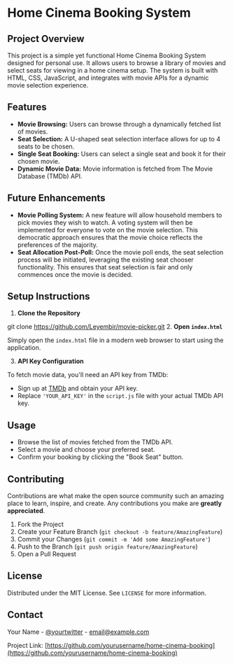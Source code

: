 # Home Cinema Booking System

## Project Overview

This project is a simple yet functional Home Cinema Booking System designed for personal use. It allows users to browse a library of movies and select seats for viewing in a home cinema setup. The system is built with HTML, CSS, JavaScript, and integrates with movie APIs for a dynamic movie selection experience.

## Features

- **Movie Browsing:** Users can browse through a dynamically fetched list of movies.
- **Seat Selection:** A U-shaped seat selection interface allows for up to 4 seats to be chosen.
- **Single Seat Booking:** Users can select a single seat and book it for their chosen movie.
- **Dynamic Movie Data:** Movie information is fetched from The Movie Database (TMDb) API.

## Future Enhancements

- **Movie Polling System:** A new feature will allow household members to pick movies they wish to watch. A voting system will then be implemented for everyone to vote on the movie selection. This democratic approach ensures that the movie choice reflects the preferences of the majority.
- **Seat Allocation Post-Poll:** Once the movie poll ends, the seat selection process will be initiated, leveraging the existing seat chooser functionality. This ensures that seat selection is fair and only commences once the movie is decided.

## Setup Instructions

1. **Clone the Repository**

git clone https://github.com/Leyembir/movie-picker.git
2. **Open `index.html`**

Simply open the `index.html` file in a modern web browser to start using the application.

3. **API Key Configuration**

To fetch movie data, you'll need an API key from TMDb:

- Sign up at [TMDb](https://www.themoviedb.org/) and obtain your API key.
- Replace `'YOUR_API_KEY'` in the `script.js` file with your actual TMDb API key.

## Usage

- Browse the list of movies fetched from the TMDb API.
- Select a movie and choose your preferred seat.
- Confirm your booking by clicking the "Book Seat" button.

## Contributing

Contributions are what make the open source community such an amazing place to learn, inspire, and create. Any contributions you make are **greatly appreciated**.

1. Fork the Project
2. Create your Feature Branch (`git checkout -b feature/AmazingFeature`)
3. Commit your Changes (`git commit -m 'Add some AmazingFeature'`)
4. Push to the Branch (`git push origin feature/AmazingFeature`)
5. Open a Pull Request

## License

Distributed under the MIT License. See `LICENSE` for more information.

## Contact

Your Name - [@yourtwitter](https://twitter.com/yourtwitter) - email@example.com

Project Link: [https://github.com/yourusername/home-cinema-booking](https://github.com/yourusername/home-cinema-booking)
